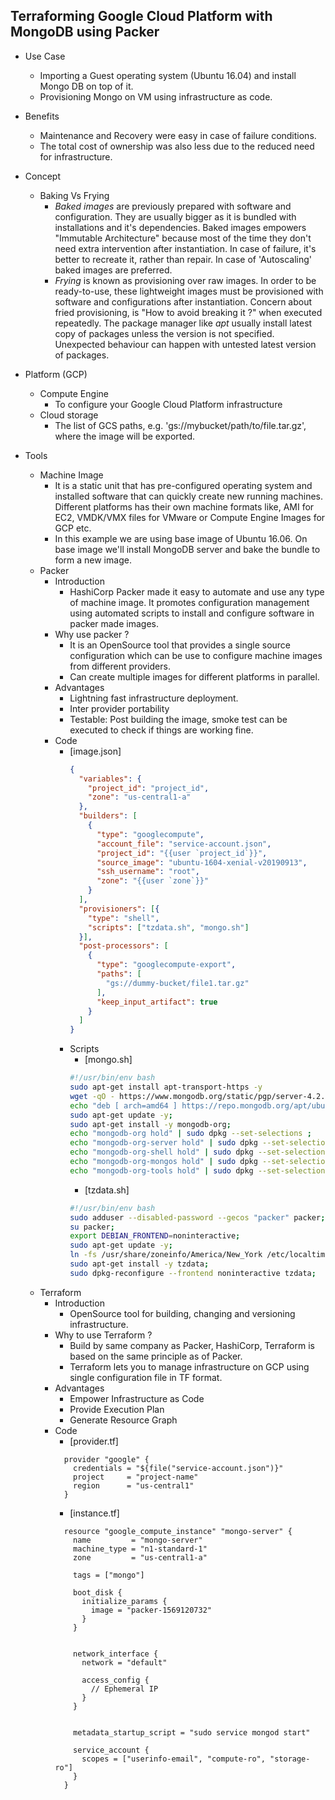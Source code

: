 <h2>Terraforming Google Cloud Platform with MongoDB using Packer</h2> 

- Use Case
  - Importing a Guest operating system (Ubuntu 16.04) and install Mongo DB on top of it.
  - Provisioning Mongo on VM using infrastructure as code. 
    
- Benefits 
  - Maintenance and Recovery were easy in case of failure conditions.
  - The total cost of ownership was also less due to the reduced need for infrastructure.
  
- Concept
  - Baking Vs Frying
    - <i>Baked images</i> are previously prepared with software and configuration. They are usually bigger as it is bundled with installations and it's dependencies.
      Baked images empowers "Immutable Architecture" because most of the time they don't need extra intervention after instantiation. In case of failure, it's better
      to recreate it, rather than repair. In case of 'Autoscaling' baked images are preferred.
    - <i>Frying</i> is known as provisioning over raw images. In order to be ready-to-use, these lightweight images must be provisioned with software and configurations
      after instantiation. Concern about fried provisioning, is "How to avoid breaking it ?" when executed repeatedly. The package manager like <i>apt</i> usually install
      latest copy of packages unless the version is not specified. Unexpected behaviour can happen with untested latest version of packages.   

- Platform (GCP)
  - Compute Engine
    - To configure your Google Cloud Platform infrastructure
  - Cloud storage
    - The list of GCS paths, e.g. 'gs://mybucket/path/to/file.tar.gz', where the image will be exported. 
  
- Tools
  - Machine Image
    - It is a static unit that has pre-configured operating system and installed software that can quickly create new running machines. Different platforms has their own machine
      formats like, AMI for EC2, VMDK/VMX files for VMware or Compute Engine Images for GCP etc.
    - In this example we are using base image of Ubuntu 16.06. On base image we'll install MongoDB server and bake the bundle to form a new image.   
  - Packer
    - Introduction
      - HashiCorp Packer made it easy to automate and use any type of machine image. It promotes configuration management using automated scripts to install and configure
        software in packer made images.
    - Why use packer ?
      - It is an OpenSource tool that provides a single source configuration which can be use to configure machine images from different providers.
      - Can create multiple images for different platforms in parallel.
    - Advantages
      - Lightning fast infrastructure deployment.
      - Inter provider portability
      - Testable: Post building the image, smoke test can be executed to check if things are working fine. 
    - Code
      - [image.json]
        ```json
        {
          "variables": {
            "project_id": "project_id",
            "zone": "us-central1-a"
          },
          "builders": [
            {
              "type": "googlecompute",
              "account_file": "service-account.json",
              "project_id": "{{user `project_id`}}",
              "source_image": "ubuntu-1604-xenial-v20190913",
              "ssh_username": "root",
              "zone": "{{user `zone`}}"
            }
          ],
          "provisioners": [{
            "type": "shell",
            "scripts": ["tzdata.sh", "mongo.sh"]
          }],
          "post-processors": [
            {
              "type": "googlecompute-export",
              "paths": [
                "gs://dummy-bucket/file1.tar.gz"
              ],
              "keep_input_artifact": true
            }
          ]
        }
        ```
      - Scripts
        - [mongo.sh]
        ```bash
        #!/usr/bin/env bash
        sudo apt-get install apt-transport-https -y
        wget -qO - https://www.mongodb.org/static/pgp/server-4.2.asc | sudo apt-key add - ;
        echo "deb [ arch=amd64 ] https://repo.mongodb.org/apt/ubuntu xenial/mongodb-org/4.2 multiverse" | sudo tee /etc/apt/sources.list.d/mongodb-org-4.2.list ;
        sudo apt-get update -y;
        sudo apt-get install -y mongodb-org;
        echo "mongodb-org hold" | sudo dpkg --set-selections ;
        echo "mongodb-org-server hold" | sudo dpkg --set-selections ;
        echo "mongodb-org-shell hold" | sudo dpkg --set-selections ;
        echo "mongodb-org-mongos hold" | sudo dpkg --set-selections ;
        echo "mongodb-org-tools hold" | sudo dpkg --set-selections ;
        ```
        - [tzdata.sh]
        ```bash
        #!/usr/bin/env bash
        sudo adduser --disabled-password --gecos "packer" packer;
        su packer;
        export DEBIAN_FRONTEND=noninteractive;
        sudo apt-get update -y;
        ln -fs /usr/share/zoneinfo/America/New_York /etc/localtime;
        sudo apt-get install -y tzdata;
        sudo dpkg-reconfigure --frontend noninteractive tzdata;
        ```            
  - Terraform
    - Introduction
      - OpenSource tool for building, changing and versioning infrastructure. 
    - Why to use Terraform ?
      - Build by same company as Packer, HashiCorp, Terraform is based on the same principle as of Packer.
      - Terraform lets you to manage infrastructure on GCP using single configuration file in TF format.
    - Advantages
      - Empower Infrastructure as Code
      - Provide Execution Plan
      - Generate Resource Graph
    - Code
      - [provider.tf]
      ```hcl-terraform
        provider "google" {
          credentials = "${file("service-account.json")}"
          project     = "project-name"
          region      = "us-central1"
        }
      ```
      - [instance.tf]
      ```hcl-terraform
        resource "google_compute_instance" "mongo-server" {
          name         = "mongo-server"
          machine_type = "n1-standard-1"
          zone         = "us-central1-a"
        
          tags = ["mongo"]
        
          boot_disk {
            initialize_params {
              image = "packer-1569120732"
            }
          }
        
        
          network_interface {
            network = "default"
        
            access_config {
              // Ephemeral IP
            }
          }
        
        
          metadata_startup_script = "sudo service mongod start"
        
          service_account {
            scopes = ["userinfo-email", "compute-ro", "storage-ro"]
          }
        }
      ```